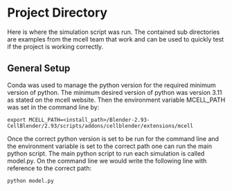 # Project Directory
Here is where the simulation script was run. The contained sub directories are examples from the mcell team that work and
can be used to quickly test if the project is working correctly. 

## General Setup
Conda was used to manage the python version for the required minimum version of python. The minimum desired version of python 
was version 3.11 as stated on the mcell website. Then the environment variable MCELL_PATH was set in the command line by:

    export MCELL_PATH=<install_path>/Blender-2.93-CellBlender/2.93/scripts/addons/cellblender/extensions/mcell

Once the correct python version is set to be run for the command line and the environment variable is set to the correct path
one can run the main python script. The main python script to run each simulation is called model.py.
On the command line we would write the following line with reference to the correct path:

    python model.py



